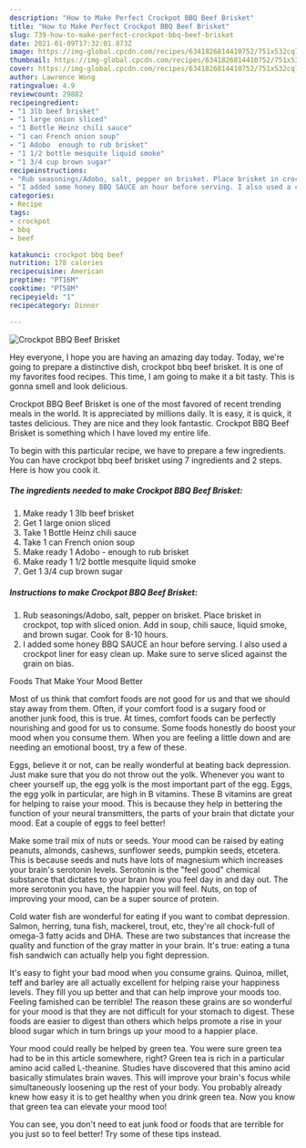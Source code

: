```yaml
---
description: "How to Make Perfect Crockpot BBQ Beef Brisket"
title: "How to Make Perfect Crockpot BBQ Beef Brisket"
slug: 739-how-to-make-perfect-crockpot-bbq-beef-brisket
date: 2021-01-09T17:32:01.873Z
image: https://img-global.cpcdn.com/recipes/6341826814410752/751x532cq70/crockpot-bbq-beef-brisket-recipe-main-photo.jpg
thumbnail: https://img-global.cpcdn.com/recipes/6341826814410752/751x532cq70/crockpot-bbq-beef-brisket-recipe-main-photo.jpg
cover: https://img-global.cpcdn.com/recipes/6341826814410752/751x532cq70/crockpot-bbq-beef-brisket-recipe-main-photo.jpg
author: Lawrence Wong
ratingvalue: 4.9
reviewcount: 29882
recipeingredient:
- "1 3lb beef brisket"
- "1 large onion sliced"
- "1 Bottle Heinz chili sauce"
- "1 can French onion soup"
- "1 Adobo  enough to rub brisket"
- "1 1/2 bottle mesquite liquid smoke"
- "1 3/4 cup brown sugar"
recipeinstructions:
- "Rub seasonings/Adobo, salt, pepper on brisket. Place brisket in crockpot, top with sliced onion. Add in soup, chili sauce, liquid smoke, and brown sugar. Cook for 8-10 hours."
- "I added some honey BBQ SAUCE an hour before serving. I also used a crockpot liner for easy clean up. Make sure to serve sliced against the grain on bias."
categories:
- Recipe
tags:
- crockpot
- bbq
- beef

katakunci: crockpot bbq beef 
nutrition: 178 calories
recipecuisine: American
preptime: "PT16M"
cooktime: "PT58M"
recipeyield: "1"
recipecategory: Dinner

---
```



![Crockpot BBQ Beef Brisket](https://img-global.cpcdn.com/recipes/6341826814410752/751x532cq70/crockpot-bbq-beef-brisket-recipe-main-photo.jpg)

Hey everyone, I hope you are having an amazing day today. Today, we're going to prepare a distinctive dish, crockpot bbq beef brisket. It is one of my favorites food recipes. This time, I am going to make it a bit tasty. This is gonna smell and look delicious.



Crockpot BBQ Beef Brisket is one of the most favored of recent trending meals in the world. It is appreciated by millions daily. It is easy, it is quick, it tastes delicious. They are nice and they look fantastic. Crockpot BBQ Beef Brisket is something which I have loved my entire life.


To begin with this particular recipe, we have to prepare a few ingredients. You can have crockpot bbq beef brisket using 7 ingredients and 2 steps. Here is how you cook it.

<!--inarticleads1-->

##### The ingredients needed to make Crockpot BBQ Beef Brisket:

1. Make ready 1 3lb beef brisket
1. Get 1 large onion sliced
1. Take 1 Bottle Heinz chili sauce
1. Take 1 can French onion soup
1. Make ready 1 Adobo - enough to rub brisket
1. Make ready 1 1/2 bottle mesquite liquid smoke
1. Get 1 3/4 cup brown sugar




<!--inarticleads2-->

##### Instructions to make Crockpot BBQ Beef Brisket:

1. Rub seasonings/Adobo, salt, pepper on brisket. Place brisket in crockpot, top with sliced onion. Add in soup, chili sauce, liquid smoke, and brown sugar. Cook for 8-10 hours.
1. I added some honey BBQ SAUCE an hour before serving. I also used a crockpot liner for easy clean up. Make sure to serve sliced against the grain on bias.




Foods That Make Your Mood Better


Most of us think that comfort foods are not good for us and that we should stay away from them. Often, if your comfort food is a sugary food or another junk food, this is true. At times, comfort foods can be perfectly nourishing and good for us to consume. Some foods honestly do boost your mood when you consume them. When you are feeling a little down and are needing an emotional boost, try a few of these.

Eggs, believe it or not, can be really wonderful at beating back depression. Just make sure that you do not throw out the yolk. Whenever you want to cheer yourself up, the egg yolk is the most important part of the egg. Eggs, the egg yolk in particular, are high in B vitamins. These B vitamins are great for helping to raise your mood. This is because they help in bettering the function of your neural transmitters, the parts of your brain that dictate your mood. Eat a couple of eggs to feel better!

Make some trail mix of nuts or seeds. Your mood can be raised by eating peanuts, almonds, cashews, sunflower seeds, pumpkin seeds, etcetera. This is because seeds and nuts have lots of magnesium which increases your brain's serotonin levels. Serotonin is the "feel good" chemical substance that dictates to your brain how you feel day in and day out. The more serotonin you have, the happier you will feel. Nuts, on top of improving your mood, can be a super source of protein.

Cold water fish are wonderful for eating if you want to combat depression. Salmon, herring, tuna fish, mackerel, trout, etc, they're all chock-full of omega-3 fatty acids and DHA. These are two substances that increase the quality and function of the gray matter in your brain. It's true: eating a tuna fish sandwich can actually help you fight depression. 

It's easy to fight your bad mood when you consume grains. Quinoa, millet, teff and barley are all actually excellent for helping raise your happiness levels. They fill you up better and that can help improve your moods too. Feeling famished can be terrible! The reason these grains are so wonderful for your mood is that they are not difficult for your stomach to digest. These foods are easier to digest than others which helps promote a rise in your blood sugar which in turn brings up your mood to a happier place.

Your mood could really be helped by green tea. You were sure green tea had to be in this article somewhere, right? Green tea is rich in a particular amino acid called L-theanine. Studies have discovered that this amino acid basically stimulates brain waves. This will improve your brain's focus while simultaneously loosening up the rest of your body. You probably already knew how easy it is to get healthy when you drink green tea. Now you know that green tea can elevate your mood too!

You can see, you don't need to eat junk food or foods that are terrible for you just so to feel better! Try  some  of  these  tips  instead.


